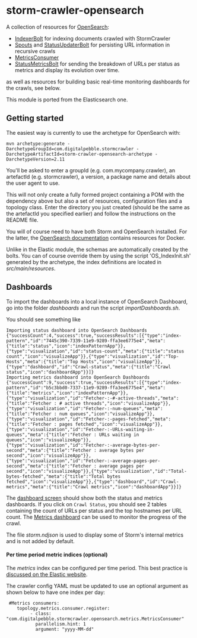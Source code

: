 storm-crawler-opensearch
===========================

A collection of resources for [OpenSearch](https://opensearch.org/):
* [IndexerBolt](https://github.com/DigitalPebble/storm-crawler/blob/master/external/opensearch/src/main/java/com/digitalpebble/stormcrawler/opensearch/bolt/IndexerBolt.java) for indexing documents crawled with StormCrawler
* [Spouts](https://github.com/DigitalPebble/storm-crawler/blob/master/external/opensearch/src/main/java/com/digitalpebble/stormcrawler/opensearch/persistence/AggregationSpout.java) and [StatusUpdaterBolt](https://github.com/DigitalPebble/storm-crawler/blob/master/external/opensearch/src/main/java/com/digitalpebble/stormcrawler/opensearch/persistence/StatusUpdaterBolt.java) for persisting URL information in recursive crawls
* [MetricsConsumer](https://github.com/DigitalPebble/storm-crawler/blob/master/external/opensearch/src/main/java/com/digitalpebble/stormcrawler/opensearch/metrics/MetricsConsumer.java)
* [StatusMetricsBolt](https://github.com/DigitalPebble/storm-crawler/blob/master/external/opensearch/src/main/java/com/digitalpebble/stormcrawler/opensearch/metrics/StatusMetricsBolt.java) for sending the breakdown of URLs per status as metrics and display its evolution over time.

as well as resources for building basic real-time monitoring dashboards for the crawls, see below.

This module is ported from the Elasticsearch one.

Getting started
---------------------

The easiest way is currently to use the archetype for OpenSearch with:

`mvn archetype:generate -DarchetypeGroupId=com.digitalpebble.stormcrawler -DarchetypeArtifactId=storm-crawler-opensearch-archetype -DarchetypeVersion=2.11`

You'll be asked to enter a groupId (e.g. com.mycompany.crawler), an artefactId (e.g. stormcrawler), a version, a package name and details about the user agent to use.

This will not only create a fully formed project containing a POM with the dependency above but also a set of resources, configuration files and a topology class. Enter the directory you just created (should be the same as the artefactId you specified earlier) and follow the instructions on the README file.

You will of course need to have both Storm and OpenSearch installed. For the latter, the [OpenSearch documentation](https://opensearch.org/docs/latest/install-and-configure/install-opensearch/docker/) contains resources for Docker.

Unlike in the Elastic module, the schemas are automatically created by the bolts. You can of course override them by using the script 'OS_IndexInit.sh' generated by the archetype, the index definitions are located in _src/main/resources_.


Dashboards
---------------------

To import the dashboards into a local instance of OpenSearch Dashboard, go into the folder _dashboards_ and run the script _importDashboards.sh_. 

You should see something like 

```
Importing status dashboard into OpenSearch Dashboards
{"successCount":4,"success":true,"successResults":[{"type":"index-pattern","id":"7445c390-7339-11e9-9289-ffa3ee6775e4","meta":{"title":"status","icon":"indexPatternApp"}},{"type":"visualization","id":"status-count","meta":{"title":"status count","icon":"visualizeApp"}},{"type":"visualization","id":"Top-Hosts","meta":{"title":"Top Hosts","icon":"visualizeApp"}},{"type":"dashboard","id":"Crawl-status","meta":{"title":"Crawl status","icon":"dashboardApp"}}]}
Importing metrics dashboard into OpenSearch Dashboards
{"successCount":9,"success":true,"successResults":[{"type":"index-pattern","id":"b5c3bbd0-7337-11e9-9289-ffa3ee6775e4","meta":{"title":"metrics","icon":"indexPatternApp"}},{"type":"visualization","id":"Fetcher-:-#-active-threads","meta":{"title":"Fetcher : # active threads","icon":"visualizeApp"}},{"type":"visualization","id":"Fetcher-:-num-queues","meta":{"title":"Fetcher : num queues","icon":"visualizeApp"}},{"type":"visualization","id":"Fetcher-:-pages-fetched","meta":{"title":"Fetcher : pages fetched","icon":"visualizeApp"}},{"type":"visualization","id":"Fetcher-:-URLs-waiting-in-queues","meta":{"title":"Fetcher : URLs waiting in queues","icon":"visualizeApp"}},{"type":"visualization","id":"Fetcher-:-average-bytes-per-second","meta":{"title":"Fetcher : average bytes per second","icon":"visualizeApp"}},{"type":"visualization","id":"Fetcher-:-average-pages-per-second","meta":{"title":"Fetcher : average pages per second","icon":"visualizeApp"}},{"type":"visualization","id":"Total-bytes-fetched","meta":{"title":"Total bytes fetched","icon":"visualizeApp"}},{"type":"dashboard","id":"Crawl-metrics","meta":{"title":"Crawl metrics","icon":"dashboardApp"}}]}

```

The [dashboard screen](http://localhost:5601/app/dashboards#/list?_g=(filters:!(),refreshInterval:(pause:!t,value:0),time:(from:now-15m,to:now))) should show both the status and metrics dashboards. If you click on `Crawl Status`, you should see 2 tables containing the count of URLs per status and the top hostnames per URL count.
The [Metrics dashboard](http://localhost:5601/app/dashboards#/view/Crawl-metrics) can be used to monitor the progress of the crawl.

The file _storm.ndjson_ is used to display some of Storm's internal metrics and is not added by default.

#### Per time period metric indices (optional)

The _metrics_ index can be configured per time period. This best practice is [discussed on the Elastic website](https://www.elastic.co/guide/en/elasticsearch/guide/current/time-based.html).

The crawler config YAML must be updated to use an optional argument as shown below to have one index per day:

```
 #Metrics consumers:
    topology.metrics.consumer.register:
         - class: "com.digitalpebble.stormcrawler.opensearch.metrics.MetricsConsumer"
           parallelism.hint: 1
           argument: "yyyy-MM-dd"
```








